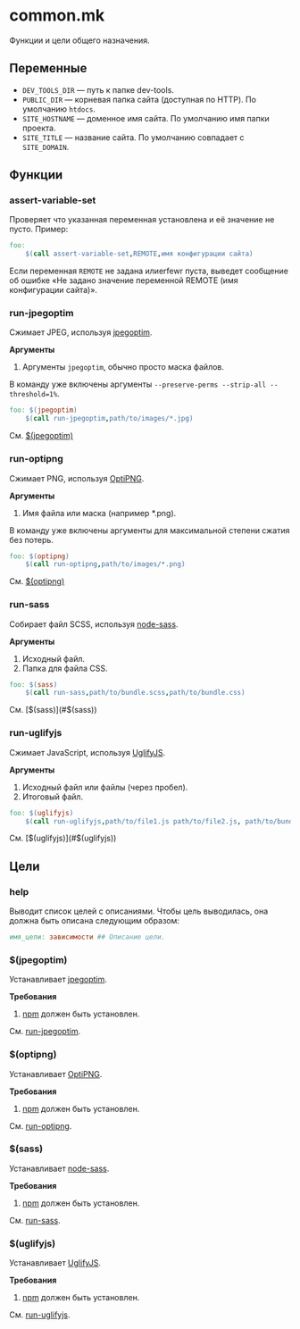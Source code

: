 # common.mk

Функции и цели общего назначения.

## Переменные

- `DEV_TOOLS_DIR` — путь к папке dev-tools.
- `PUBLIC_DIR` — корневая папка сайта (доступная по HTTP). По умолчанию `htdocs`.
- `SITE_HOSTNAME` — доменное имя сайта. По умолчанию имя папки проекта.
- `SITE_TITLE` — название сайта. По умолчанию совпадает с `SITE_DOMAIN`.

## Функции

### assert-variable-set

Проверяет что указанная переменная установлена и её значение не пусто. Пример:

```makefile
foo:
    $(call assert-variable-set,REMOTE,имя конфигурации сайта)
```
Если переменная `REMOTE` не задана илиerfewr пуста, выведет сообщение об ошибке «Не задано значение
переменной REMOTE (имя конфигурации сайта)».

### run-jpegoptim

Сжимает JPEG, используя [jpegoptim](https://github.com/tjko/jpegoptim).

**Аргументы**

1. Аргументы `jpegoptim`, обычно просто маска файлов.

В команду уже включены аргументы `--preserve-perms --strip-all --threshold=1%`. 

```makefile
foo: $(jpegoptim)
    $(call run-jpegoptim,path/to/images/*.jpg)
```

См. [$(jpegoptim)](#jpegoptim)


### run-optipng

Сжимает PNG, используя [OptiPNG](http://optipng.sourceforge.net/).

**Аргументы**

1. Имя файла или маска (например *.png).

В команду уже включены аргументы для максимальной степени сжатия без потерь. 

```makefile
foo: $(optipng)
    $(call run-optipng,path/to/images/*.png)
```

См. [$(optipng)](#optipng)


### run-sass

Собирает файл SCSS, используя [node-sass](https://www.npmjs.com/package/node-sass).

**Аргументы**

1. Исходный файл.
2. Папка для файла CSS.

```makefile
foo: $(sass)
    $(call run-sass,path/to/bundle.scss,path/to/bundle.css)
```

См. [$(sass)](#$(sass))


### run-uglifyjs

Сжимает JavaScript, используя [UglifyJS](http://lisperator.net/uglifyjs/).

**Аргументы**

1. Исходный файл или файлы (через пробел).
2. Итоговый файл. 

```makefile
foo: $(uglifyjs)
    $(call run-uglifyjs,path/to/file1.js path/to/file2.js, path/to/bundle.min.js)
```

См. [$(uglifyjs)](#$(uglifyjs))


## Цели

### help

Выводит список целей с описаниями. Чтобы цель выводилась, она должна быть описана следующим образом:

```makefile
имя_цели: зависимости ## Описание цели.
```


### $(jpegoptim)

Устанавливает [jpegoptim](https://github.com/tjko/jpegoptim). 

**Требования**

1. [npm](https://docs.npmjs.com/getting-started/what-is-npm) должен быть установлен.

См. [run-jpegoptim](#run-jpegoptim).


### $(optipng)

Устанавливает [OptiPNG](http://optipng.sourceforge.net/). 

**Требования**

1. [npm](https://docs.npmjs.com/getting-started/what-is-npm) должен быть установлен.
   
См. [run-optipng](#run-optipng).


### $(sass)

Устанавливает [node-sass](https://www.npmjs.com/package/node-sass). 

**Требования**

1. [npm](https://docs.npmjs.com/getting-started/what-is-npm) должен быть установлен.
   
См. [run-sass](#run-sass).


### $(uglifyjs)

Устанавливает [UglifyJS](http://lisperator.net/uglifyjs/). 

**Требования**

1. [npm](https://docs.npmjs.com/getting-started/what-is-npm) должен быть установлен.
   
См. [run-uglifyjs](#run-uglifyjs).
